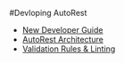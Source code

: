 #Devloping AutoRest
- [New Developer Guide](guide/readme.md)
- [AutoRest Architecture](architecture/readme.md)
- [Validation Rules & Linting](validation-rules/readme.md)